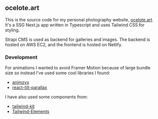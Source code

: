 ## ocelote.art

This is the source code for my personal photography website, [ocelote.art](https://ocelote.art). It's a SSG Next.js app written in Typescript and uses Tailwind CSS for styling.

Strapi CMS is used as backend for galleries and images. The backend is hosted on AWS EC2, and the frontend is hosted on Netlify.

### Development

For animations I wanted to avoid Framer Motion because of large bundle size so instead I've used some cool libraries I found:
- [animzyx](https://animxyz.com/)
- [react-tilt-parallax](https://github.com/mkosir/react-parallax-tilt)

I have also used some components from:
- [tailwind-kit](https://www.tailwind-kit.com/components)
- [Tailwind-Elements](https://tailwind-elements.com/)

